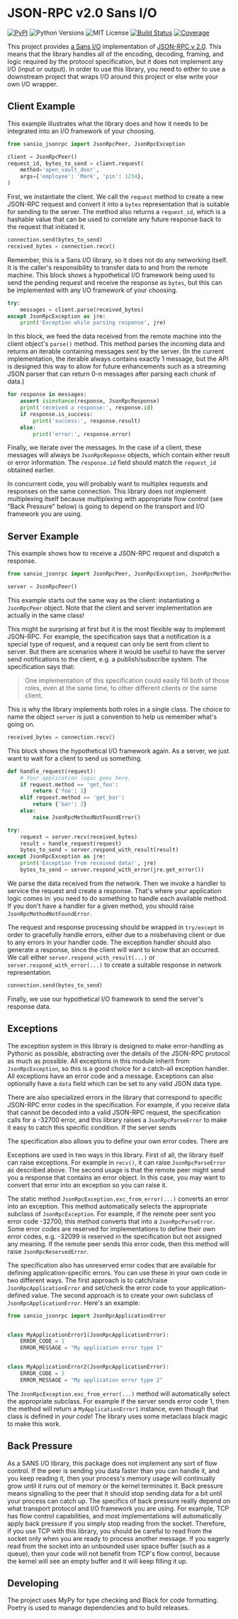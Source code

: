 # JSON-RPC v2.0 Sans I/O

[![PyPI](https://img.shields.io/pypi/v/sansio-jsonrpc.svg?style=flat-square)](https://pypi.org/project/sansio-jsonrpc/)
![Python Versions](https://img.shields.io/pypi/pyversions/sansio-jsonrpc.svg?style=flat-square)
![MIT License](https://img.shields.io/github/license/HyperionGray/sansio-jsonrpc.svg?style=flat-square)
[![Build Status](https://img.shields.io/travis/com/HyperionGray/sansio-jsonrpc.svg?style=flat-square&branch=master)](https://travis-ci.com/HyperionGray/sansio-jsonrpc)
[![Coverage](https://img.shields.io/coveralls/github/HyperionGray/sansio-jsonrpc.svg?style=flat-square)](https://coveralls.io/github/HyperionGray/sansio-jsonrpc?branch=master)

This project provides [a Sans I/O](https://sans-io.readthedocs.io/) implementation of
[JSON-RPC v 2.0](https://www.jsonrpc.org/specification). This means that the library
handles all of the encoding, decoding, framing, and logic required by the protocol
specification, but it does not implement any I/O (input or output). In order to use this
library, you need to either to use a downstream project that wraps I/O around this
project or else write your own I/O wrapper.

## Client Example

This example illustrates what the library does and how it needs to be integrated into
an I/O framework of your choosing.

```python
from sansio_jsonrpc import JsonRpcPeer, JsonRpcException

client = JsonRpcPeer()
request_id, bytes_to_send = client.request(
    method='open_vault_door',
    args={'employee': 'Mark', 'pin': 1234},
)
```

First, we instantiate the client. We call the `request` method to create a new JSON-RPC
request and convert it into a `bytes` representation that is suitable for sending to the
server. The method also returns a `request_id`, which is a hashable value that can be
used to correlate any future response back to the request that initiated it.

```python
connection.send(bytes_to_send)
received_bytes = connection.recv()
```

Remember, this is a Sans I/O library, so it does not do any networking itself. It is the
caller's responsibility to transfer data to and from the remote machine. This block
shows a hypothetical I/O framework being used to send the pending request and receive
the response as `bytes`, but this can be implemented with any I/O framework of your
choosing.

```python
try:
    messages = client.parse(received_bytes)
except JsonRpcException as jre:
    print('Exception while parsing response', jre)
```

In this block, we feed the data received from the remote machine into the client
object's `parse()` method. This method parses the incoming data and returns an iterable
containing messages sent by the server. (In the current implementation, the iterable
always contains exactly 1 message, but the API is designed this way to allow for future
enhancements such as a streaming JSON parser that can return 0-n messages after parsing
each chunk of data.)

```python
for response in messages:
    assert isinstance(response, JsonRpcResponse)
    print('received a response:', response.id)
    if response.is_success:
        print('success:', response.result)
    else:
        print('error:', response.error)
```

Finally, we iterate over the messages. In the case of a client, these messages will
always be `JsonRpcReponse` objects, which contain either result or error information.
The `response.id` field should match the `request_id` obtained earlier.

In concurrent code, you will probably want to multiplex requests and responses on the
same connection. This library does not implement multiplexing itself because
multiplexing with appropriate flow control (see "Back Pressure" below) is going to
depend on the transport and I/O framework you are using.

## Server Example

This example shows how to receive a JSON-RPC request and dispatch a response.

```python
from sansio_jsonrpc import JsonRpcPeer, JsonRpcException, JsonRpcMethodNotFoundError

server = JsonRpcPeer()
```

This example starts out the same way as the client: instantiating a `JsonRpcPeer`
object. Note that the client and server implementation are actually in the same class!

This might be surprising at first but it is the most flexible way to implement JSON-RPC.
For example, the specification says that a notification is a special type of request,
and a request can only be sent from client to server. But there are scenarios where it
would be useful to have the server send notifications to the client, e.g. a
publish/subscribe system. The specification says that:

> One implementation of this specification could easily fill both of those roles, even
> at the same time, to other different clients or the same client.

This is why the library implements both roles in a single class. The choice to name the
object `server` is just a convention to help us remember what's going on.

```python
received_bytes = connection.recv()
```

This block shows the hypothetical I/O framework again. As a server, we just want to wait
for a client to send us something.

```python
def handle_request(request):
    # Your application logic goes here.
    if request.method == 'get_foo':
        return {'foo': 1}
    elif request.method == 'get_bar':
        return {'bar': 2}
    else:
        raise JsonRpcMethodNotFoundError()

try:
    request = server.recv(received_bytes)
    result = handle_request(request)
    bytes_to_send = server.respond_with_result(result)
except JsonRpcException as jre:
    print('Exception from received data!', jre)
    bytes_to_send = server.respond_with_error(jre.get_error())
```

We parse the data received from the network. Then we invoke a handler to service the
request and create a response. That's where your application logic comes in: you need to
do something to handle each available method. If you don't have a handler for a given
method, you should raise `JsonRpcMethodNotFoundError`.

The request and response processing should be wrapped in `try/except` in order to
gracefully handle errors, either due to a misbehaving client or due to any errors in
your handler code. The exception handler should also generate a response, since the
client will want to know that an occurred. We call either
`server.respond_with_result(...)` or `server.respond_with_error(...)` to create a
suitable response in network representation.

```python
connection.send(bytes_to_send)
```

Finally, we use our hypothetical I/O framework to send the server's response data.

## Exceptions

The exception system in this library is designed to make error-handling as Pythonic as
possible, abstracting over the details of the JSON-RPC protocol as much as possible. All
exceptions in this module inherit from `JsonRpcException`, so this is a good choice for
a catch-all exception handler. All exceptions have an error code and a message.
Exceptions can also optionally have a `data` field which can be set to any valid JSON
data type.

There are also specialized errors in the library that correspond to specific JSON-RPC
error codes in the specification. For example, if you receive data that cannot be
decoded into a valid JSON-RPC request, the specification calls for a -32700 error, and
this library raises a `JsonRpcParseError` to make it easy to catch this specific
condition. If the server sends

The specification also allows you to define your own error codes. There are

Exceptions are used in two ways in this library. First of all, the library itself can
raise exceptions. For example in `recv()`, it can raise `JsonRpcParseError` as described
above. The second usage is that the remote peer might send you a response that contains
an error object. In this case, you may want to convert that error into an exception so
you can raise it.

The static method `JsonRpcException.exc_from_error(...)` converts an error into an
exception. This method automatically selects the appropriate subclass of
`JsonRpcException`. For example, if the remote peer sent you error code -32700, this
method converts that into a `JsonRpcParseError`. Some error codes are reserved for
implementations to define their own error codes, e.g. -32099 is reserved in the
specification but not assigned any meaning. If the remote peer sends this error code,
then this method will raise `JsonRpcReservedError`.

The specification also has unreserved error codes that are available for defining
application-specific errors. You can use these in your own code in two different ways.
The first approach is to catch/raise `JsonRpcApplicationError` and set/check the error
code to your application-defined value. The second approach is to create your own
subclass of `JsonRpcApplicationError`. Here's an example:

```python
from sansio_jsonrpc import JsonRpcApplicationError


class MyApplicationError1(JsonRpcApplicationError):
    ERROR_CODE = 1
    ERROR_MESSAGE = "My application error type 1"


class MyApplicationError2(JsonRpcApplicationError):
    ERROR_CODE = 2
    ERROR_MESSAGE = "My application error type 2"
```

The `JsonRpcException.exc_from_error(...)` method will automatically select the
appropriate subclass. For example if the server sends error code 1, then the method will
return a `MyApplicationError1` instance, even though that class is defined in _your
code_! The library uses some metaclass black magic to make this work.

## Back Pressure

As a SANS I/O library, this package does not implement any sort of flow control. If the
peer is sending you data faster than you can handle it, and you keep reading it, then
your process's memory usage will continually grow until it runs out of memory or the
kernel terminates it. Back pressure means signalling to the peer that it should stop
sending data for a bit until your process can catch up. The specifics of back pressure
really depend on what transport protocol and I/O framework you are using. For example,
TCP has flow control capabilities, and most implementations will automatically apply
back pressure if you simply stop reading from the socket. Therefore, if you use TCP with
this library, you should be careful to read from the socket only when you are ready to
process another message. If you eagerly read from the socket into an unbounded user
space buffer (such as a queue), then your code will not benefit from TCP's flow control,
because the kernel will see an empty buffer and it will keep filling it up.

## Developing

The project uses MyPy for type checking and Black for code formatting. Poetry is used to
manage dependencies and to build releases.
